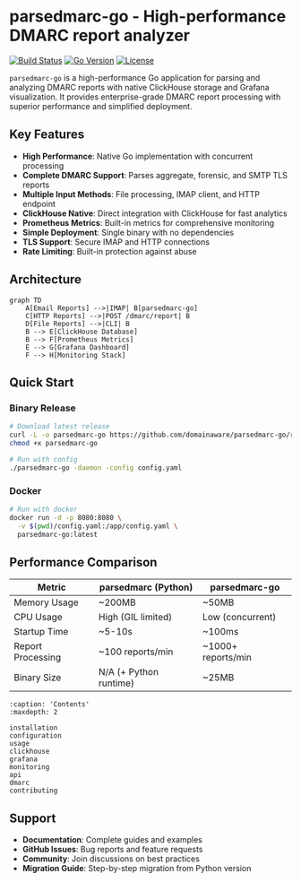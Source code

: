 # parsedmarc-go - High-performance DMARC report analyzer

[![Build Status](https://img.shields.io/badge/build-passing-brightgreen)](https://github.com/domainaware/parsedmarc-go)
[![Go Version](https://img.shields.io/badge/go-1.21+-blue)](https://golang.org/)
[![License](https://img.shields.io/badge/license-Apache%202.0-blue)](https://github.com/domainaware/parsedmarc-go/blob/master/LICENSE)

`parsedmarc-go` is a high-performance Go application for parsing and analyzing DMARC reports with native ClickHouse storage and Grafana visualization.
It provides enterprise-grade DMARC report processing with superior performance and simplified deployment.

## Key Features

- **High Performance**: Native Go implementation with concurrent processing
- **Complete DMARC Support**: Parses aggregate, forensic, and SMTP TLS reports
- **Multiple Input Methods**: File processing, IMAP client, and HTTP endpoint
- **ClickHouse Native**: Direct integration with ClickHouse for fast analytics
- **Prometheus Metrics**: Built-in metrics for comprehensive monitoring
- **Simple Deployment**: Single binary with no dependencies
- **TLS Support**: Secure IMAP and HTTP connections
- **Rate Limiting**: Built-in protection against abuse

## Architecture

```mermaid
graph TD
    A[Email Reports] -->|IMAP| B[parsedmarc-go]
    C[HTTP Reports] -->|POST /dmarc/report| B
    D[File Reports] -->|CLI| B
    B --> E[ClickHouse Database]
    B --> F[Prometheus Metrics]
    E --> G[Grafana Dashboard]
    F --> H[Monitoring Stack]
```

## Quick Start

### Binary Release
```bash
# Download latest release
curl -L -o parsedmarc-go https://github.com/domainaware/parsedmarc-go/releases/latest/download/parsedmarc-go-linux-amd64
chmod +x parsedmarc-go

# Run with config
./parsedmarc-go -daemon -config config.yaml
```

### Docker
```bash
# Run with docker
docker run -d -p 8080:8080 \
  -v $(pwd)/config.yaml:/app/config.yaml \
  parsedmarc-go:latest
```

## Performance Comparison

| Metric | parsedmarc (Python) | parsedmarc-go |
|--------|-------------------|---------------|
| Memory Usage | ~200MB | ~50MB |
| CPU Usage | High (GIL limited) | Low (concurrent) |
| Startup Time | ~5-10s | ~100ms |
| Report Processing | ~100 reports/min | ~1000+ reports/min |
| Binary Size | N/A (+ Python runtime) | ~25MB |

```{toctree}
:caption: 'Contents'
:maxdepth: 2

installation
configuration
usage
clickhouse
grafana
monitoring
api
dmarc
contributing
```

## Support

- **Documentation**: Complete guides and examples
- **GitHub Issues**: Bug reports and feature requests
- **Community**: Join discussions on best practices
- **Migration Guide**: Step-by-step migration from Python version

[GitHub Repository]: https://github.com/domainaware/parsedmarc-go
[ClickHouse]: https://clickhouse.com/
[Grafana]: https://grafana.com/
[Prometheus]: https://prometheus.io/